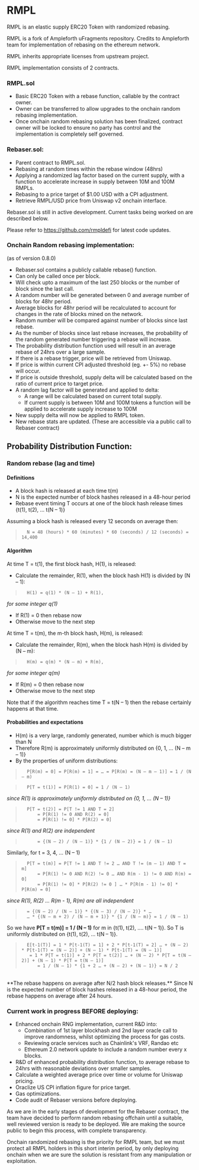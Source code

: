 # RMPL

RMPL is an elastic supply ERC20 Token with randomized rebasing.

RMPL is a fork of Ampleforth uFragments repository. Credits to
Ampleforth team for implementation of rebasing on the ethereum network.

RMPL inherits appropriate licenses from upstream project.

RMPL implementation consists of 2 contracts.

### RMPL.sol

-   Basic ERC20 Token with a rebase function, callable by the contract
    owner.
-   Owner can be transferred to allow upgrades to the onchain random
    rebasing implementation.
-   Once onchain random rebasing solution has been finalized, contract
    owner will be locked to ensure no party has control and the
    implementation is completely self governed.

### Rebaser.sol:

-   Parent contract to RMPL.sol.
-   Rebasing at random times within the rebase window (48hrs)
-   Applying a randomized lag factor based on the current supply, with a
    function to accelerate increase in supply between 10M and 100M
    RMPLs.
-   Rebasing to a price target of \$1.00 USD with a CPI adjustment.
-   Retrieve RMPL/USD price from Uniswap v2 onchain interface.

Rebaser.sol is still in active development. Current tasks being worked
on are described below.

Please refer to https://github.com/rmpldefi for latest code updates.

### Onchain Random rebasing implementation:

(as of version 0.8.0)

-   Rebaser.sol contains a publicly callable rebase() function.
-   Can only be called once per block.
-   Will check upto a maximum of the last 250 blocks or the number of
    block since the last call.
-   A random number will be generated between 0 and average number of
    blocks for 48hr period.
-   Average blocks for 48hr period will be recalculated to account for
    changes in the rate of blocks mined on the network.
-   Random number will be compared against number of blocks since last
    rebase.
-   As the number of blocks since last rebase increases, the probability
    of the random generated number triggering a rebase will increase.
-   The probability distribution function used will result in an average
    rebase of 24hrs over a large sample.
-   If there is a rebase trigger, price will be retrieved from Uniswap.
-   If price is within current CPI adjusted threshold (eg. +- 5%) no
    rebase will occur.
-   If price is outside threshold, supply delta will be calculated based
    on the ratio of current price to target price.
-   A random lag factor will be generated and applied to delta:
    -   A range will be calculated based on current total supply.
    -   If current supply is between 10M and 100M tokens a function will
        be applied to accelerate supply increase to 100M
-   New supply delta will now be applied to RMPL token.
-   New rebase stats are updated. (These are accessible via a public
    call to Rebaser contract)

## Probability Distribution Function:

### Random rebase (lag and time)

#### Definitions
- A block hash is released at each time t(m)
- N is the expected number of block hashes released in a 48-hour period 
- Rebase event timing T occurs at one of the block hash release times {t(1), t(2), … t(N – 1)}

Assuming a block hash is released every 12 seconds on average then:
>		N = 48 (hours) * 60 (minutes) * 60 (seconds) / 12 (seconds) = 14,400

#### Algorithm

At time T = t(1), the first block hash, H(1), is released:
- Calculate the remainder, R(1), when the block hash H(1) is divided by (N – 1):
>		H(1) = q(1) * (N – 1) + R(1),			
*for some integer q(1)*

- If R(1) = 0 then rebase now
- Otherwise move to the next step

At time T = t(m), the m-th block hash, H(m), is released:
- Calculate the remainder, R(m), when the block hash H(m) is divided by (N – m):
>		H(m) = q(m) * (N – m) + R(m),			
*for some integer q(m)*

- If R(m) = 0 then rebase now
- Otherwise move to the next step


Note that if the algorithm reaches time T = t(N – 1) then the rebase certainly happens at that time.
 
#### Probabilities and expectations
- H(m) is a very large, randomly generated, number which is much bigger than N
- Therefore R(m) is approximately uniformly distributed on {0, 1, … (N – m – 1)}
- By the properties of uniform distributions:
>		P[R(m) = 0] = P[R(m) = 1] = … = P[R(m) = (N – m – 1)] = 1 / (N – m)

>		P[T = t(1)] = P[R(1) = 0] = 1 / (N – 1) 
*since R(1) is approximately uniformly distributed on {0, 1, … (N – 1)}*

>		P[T = t(2)] = P[T != 1 AND T = 2]
>			= P[R(1) != 0 AND R(2) = 0]
>			= P[R(1) != 0] * P[R(2) = 0]		
*since R(1) and R(2) are independent*
>			= {(N – 2) / (N – 1)} * {1 / (N – 2)} = 1 / (N – 1)

Similarly, for t = 3, 4, … (N – 1)
>		P[T = t(m)] = P[T != 1 AND T != 2 … AND T != (m – 1) AND T = m]
>			= P[R(1) != 0 AND R(2) != 0 … AND R(m - 1) != 0 AND R(m) = 0]
>			= P[R(1) != 0] * P[R(2) != 0 ] … * P[R(m - 1) != 0] * P[R(m) = 0]
*since R(1), R(2) … R(m - 1), R(m) are all independent*
>		= {(N – 2) / (N – 1)} * {(N – 3) / (N – 2)} * … 
>		… * {(N – m + 2) / (N – m + 1)} * {1 / (N – m)} = 1 / (N – 1)

So we have **P[T = t(m)] = 1 / (N – 1)** for m in {t(1), t(2), …. t(N – 1)}.
So T is uniformly distributed on {t(1), t(2), … t(N – 1)}.

>		E[t-1(T)] = 1 * P[t-1(T) = 1] + 2 * P[t-1(T) = 2] … + (N – 2) * P[t-1(T) = (N – 2)] + (N – 1) * P[t-1(T) = (N – 1)]
>		 = 1 * P[T = t(1)] + 2 * P[T = t(2)] … + (N – 2) * P[T = t(N – 2)] + (N – 1) * P[T = t(N – 1)]
>		 	= 1 / (N – 1) * {1 + 2 … + (N – 2) + (N – 1)} = N / 2

<br/>
**The rebase happens on average after N/2 hash block releases.** Since N is the expected number of block hashes released in a 48-hour period, the rebase happens on average after 24 hours.


### Current work in progress BEFORE deploying:

-   Enhanced onchain RNG implementation, current R&D into:
    -   Combination of 1st layer blockhash and 2nd layer oracle call to
        improve randomness, whilst optimizing the process for gas costs.
    -   Reviewing oracle services such as Chainlink's VRF, Randao etc
    -   Ethereum 2.0 network update to include a random number every x
        blocks.
-   R&D of enhanced probability distribution function, to average rebase
    to 24hrs with reasonable deviations over smaller samples.
-   Calculate a weighted average price over time or volume for Uniswap
    pricing.
-   Oraclize US CPI inflation figure for price target.
-   Gas optimizations.
-   Code audit of Rebaser versions before deploying.

As we are in the early stages of development for the Rebaser contract,
the team have decided to perform random rebasing offchain until a
suitable, well reviewed version is ready to be deployed. We are making
the source public to begin this process, with complete transparency.

Onchain randomized rebasing is the priority for RMPL team, but we must
protect all RMPL holders in this short interim period, by only deploying
onchain when we are sure the solution is resistant from any manipulation
or exploitation.
